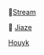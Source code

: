 :unicorn:[Stream](https://github.com/stream12138)

:dog: [Jiaze](https://github.com/jiaze3303)

 [Houyk](https://github.com/Houyk11)

